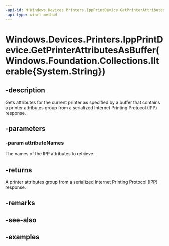 ```yaml
---
-api-id: M:Windows.Devices.Printers.IppPrintDevice.GetPrinterAttributesAsBuffer(Windows.Foundation.Collections.IIterable{System.String})
-api-type: winrt method
---
```


# Windows.Devices.Printers.IppPrintDevice.GetPrinterAttributesAsBuffer(Windows.Foundation.Collections.IIterable{System.String})

<!--
public Windows.Storage.Streams.IBuffer GetPrinterAttributesAsBuffer (System.Collections.Generic.IEnumerable<string> attributeNames);
-->


## -description

Gets attributes for the current printer as specified by a buffer that contains a printer attributes group from a serialized Internet Printing Protocol (IPP) response.

## -parameters

### -param attributeNames

The names of the IPP attributes to retrieve.

## -returns

A printer attributes group from a serialized Internet Printing Protocol (IPP) response.

## -remarks

## -see-also

## -examples


